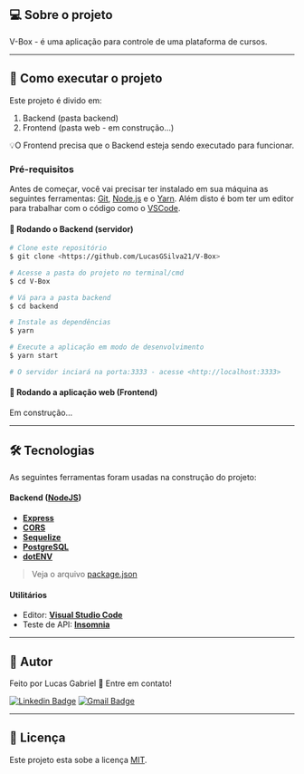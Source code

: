 ## 💻 Sobre o projeto

V-Box - é uma aplicação para controle de uma plataforma de cursos.

---

## 🚀 Como executar o projeto

Este projeto é divido em:
1. Backend (pasta backend) 
2. Frontend (pasta web - em construção...)

💡O Frontend precisa que o Backend esteja sendo executado para funcionar.

### Pré-requisitos

Antes de começar, você vai precisar ter instalado em sua máquina as seguintes ferramentas:
[Git](https://git-scm.com), [Node.js](https://nodejs.org/en/) e o [Yarn](https://yarnpkg.com/). 
Além disto é bom ter um editor para trabalhar com o código como o [VSCode](https://code.visualstudio.com/).

#### 🎲 Rodando o Backend (servidor)

```bash
# Clone este repositório
$ git clone <https://github.com/LucasGSilva21/V-Box>

# Acesse a pasta do projeto no terminal/cmd
$ cd V-Box

# Vá para a pasta backend
$ cd backend

# Instale as dependências
$ yarn

# Execute a aplicação em modo de desenvolvimento
$ yarn start

# O servidor inciará na porta:3333 - acesse <http://localhost:3333>
```

#### 🧭 Rodando a aplicação web (Frontend)
Em construção...

---

## 🛠 Tecnologias

As seguintes ferramentas foram usadas na construção do projeto:

#### **Backend**  ([NodeJS](https://nodejs.org/en/))

-   **[Express](https://expressjs.com/)**
-   **[CORS](https://expressjs.com/en/resources/middleware/cors.html)**
-   **[Sequelize](https://sequelize.org/)**
-   **[PostgreSQL](https://www.postgresql.org/)**
-   **[dotENV](https://github.com/motdotla/dotenv)**

> Veja o arquivo  [package.json](https://github.com/LucasGSilva21/V-Box/blob/master/backend/package.json)

#### [](https://github.com/tgmarinho/Ecoleta#utilit%C3%A1rios)**Utilitários**
-   Editor:  **[Visual Studio Code](https://code.visualstudio.com/)**
-   Teste de API:  **[Insomnia](https://insomnia.rest/)**

---

## 👤 Autor
Feito por Lucas Gabriel  👋 Entre em contato!

[![Linkedin Badge](https://img.shields.io/badge/-Lucas-blue?style=flat-square&logo=Linkedin&logoColor=white&link=https://www.linkedin.com/in/lucas-gabriel-30aab4183/)](https://www.linkedin.com/in/lucas-gabriel-30aab4183/) 
[![Gmail Badge](https://img.shields.io/badge/-lucasgsilva2102@gmail.com-c14438?style=flat-square&logo=Gmail&logoColor=white&link=mailto:lucasgsilva2102@gmail.com)](mailto:lucasgsilva2102@gmail.com)

---

## 📝 Licença
Este projeto esta sobe a licença [MIT](./LICENSE).
